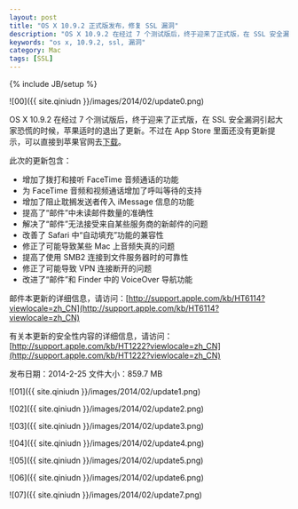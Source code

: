 ```yaml
---
layout: post
title: "OS X 10.9.2 正式版发布，修复 SSL 漏洞"
description: "OS X 10.9.2 在经过 7 个测试版后，终于迎来了正式版，在 SSL 安全漏洞引起大家恐慌的时候，苹果适时的退出了更新。"
keywords: "os x, 10.9.2, ssl, 漏洞"
category: Mac
tags: [SSL]
---
```

{% include JB/setup %}

![00]({{ site.qiniudn }}/images/2014/02/update0.png)

OS X 10.9.2 在经过 7 个测试版后，终于迎来了正式版，在 SSL 安全漏洞引起大家恐慌的时候，苹果适时的退出了更新。不过在 App Store 里面还没有更新提示，可以直接到苹果官网去[下载](http://support.apple.com/kb/DL1725?viewlocale=zh_CN)。

<!-- more -->
此次的更新包含：

- 增加了拨打和接听 FaceTime 音频通话的功能
- 为 FaceTime 音频和视频通话增加了呼叫等待的支持
- 增加了阻止耽搁发送者传入 iMessage 信息的功能
- 提高了“邮件”中未读邮件数量的准确性
- 解决了“邮件”无法接受来自某些服务商的新邮件的问题
- 改善了 Safari 中“自动填充”功能的兼容性
- 修正了可能导致某些 Mac 上音频失真的问题
- 提高了使用 SMB2 连接到文件服务器时的可靠性
- 修正了可能导致 VPN 连接断开的问题
- 改进了“邮件”和 Finder 中的 VoiceOver 导航功能

邮件本更新的详细信息，请访问：[http://support.apple.com/kb/HT6114?viewlocale=zh_CN](http://support.apple.com/kb/HT6114?viewlocale=zh_CN)

有关本更新的安全性内容的详细信息，请访问：[http://support.apple.com/kb/HT1222?viewlocale=zh_CN](http://support.apple.com/kb/HT1222?viewlocale=zh_CN)

发布日期：2014-2-25
文件大小：859.7 MB

![01]({{ site.qiniudn }}/images/2014/02/update1.png)

![02]({{ site.qiniudn }}/images/2014/02/update2.png)

![03]({{ site.qiniudn }}/images/2014/02/update3.png)

![04]({{ site.qiniudn }}/images/2014/02/update4.png)

![05]({{ site.qiniudn }}/images/2014/02/update5.png)

![06]({{ site.qiniudn }}/images/2014/02/update6.png)

![07]({{ site.qiniudn }}/images/2014/02/update7.png)

